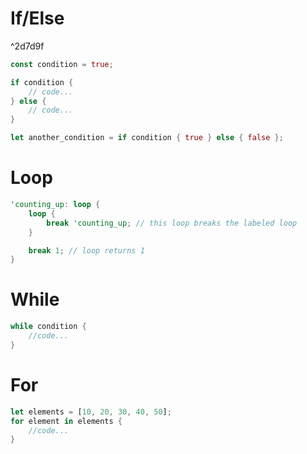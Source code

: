 # If/Else 

^2d7d9f

```Rust
const condition = true;

if condition {
	// code...
} else {
	// code...
}

let another_condition = if condition { true } else { false };
```

# Loop 

```Rust
'counting_up: loop {
	loop {
		break 'counting_up; // this loop breaks the labeled loop
	}

	break 1; // loop returns 1
}
```

# While

```Rust
while condition {
	//code...
}
```

# For

```Rust
let elements = [10, 20, 30, 40, 50];
for element in elements {
	//code...
}
```
